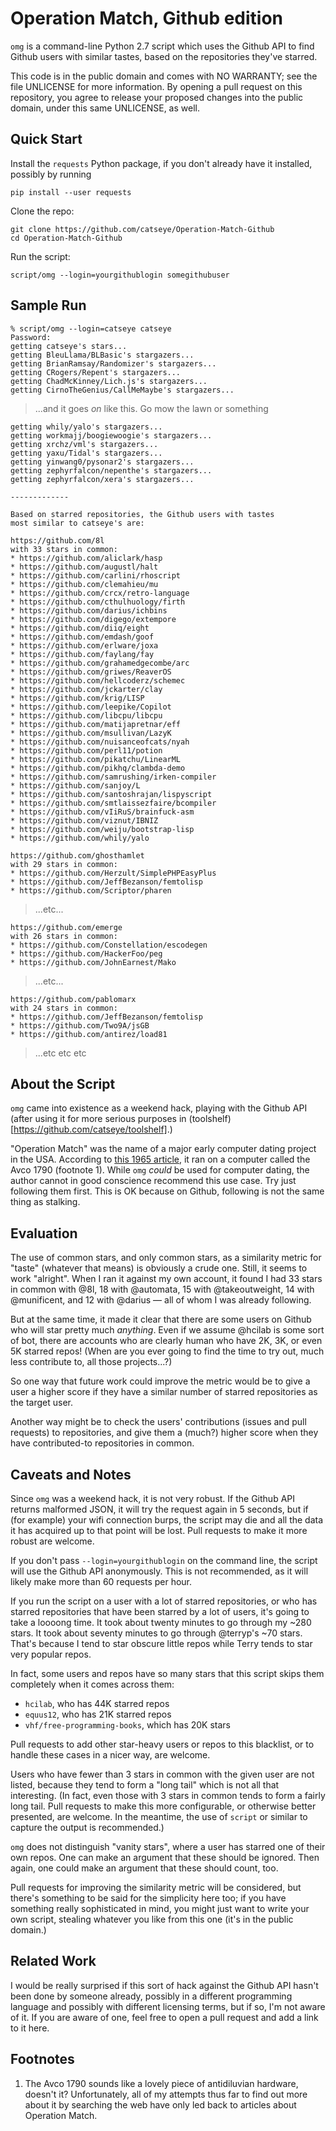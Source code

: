 Operation Match, Github edition
===============================

`omg` is a command-line Python 2.7 script which uses the Github API to find
Github users with similar tastes, based on the repositories they've starred.

This code is in the public domain and comes with NO WARRANTY; see the file
UNLICENSE for more information.  By opening a pull request on this repository,
you agree to release your proposed changes into the public domain, under this
same UNLICENSE, as well.

Quick Start
-----------

Install the `requests` Python package, if you don't already have it installed,
possibly by running

    pip install --user requests

Clone the repo:

    git clone https://github.com/catseye/Operation-Match-Github
    cd Operation-Match-Github

Run the script:

    script/omg --login=yourgithublogin somegithubuser

Sample Run
----------

    % script/omg --login=catseye catseye
    Password:
    getting catseye's stars...
    getting BleuLlama/BLBasic's stargazers...
    getting BrianRamsay/Randomizer's stargazers...
    getting CRogers/Repent's stargazers...
    getting ChadMcKinney/Lich.js's stargazers...
    getting CirnoTheGenius/CallMeMaybe's stargazers...

> ...and it goes *on* like this.  Go mow the lawn or something

    getting whily/yalo's stargazers...
    getting workmajj/boogiewoogie's stargazers...
    getting xrchz/vml's stargazers...
    getting yaxu/Tidal's stargazers...
    getting yinwang0/pysonar2's stargazers...
    getting zephyrfalcon/nepenthe's stargazers...
    getting zephyrfalcon/xera's stargazers...
    
    -------------
    
    Based on starred repositories, the Github users with tastes
    most similar to catseye's are:
    
    https://github.com/8l
    with 33 stars in common:
    * https://github.com/aliclark/hasp
    * https://github.com/augustl/halt
    * https://github.com/carlini/rhoscript
    * https://github.com/clemahieu/mu
    * https://github.com/crcx/retro-language
    * https://github.com/cthulhuology/firth
    * https://github.com/darius/ichbins
    * https://github.com/digego/extempore
    * https://github.com/diiq/eight
    * https://github.com/emdash/goof
    * https://github.com/erlware/joxa
    * https://github.com/faylang/fay
    * https://github.com/grahamedgecombe/arc
    * https://github.com/griwes/ReaverOS
    * https://github.com/hellcoderz/schemec
    * https://github.com/jckarter/clay
    * https://github.com/krig/LISP
    * https://github.com/leepike/Copilot
    * https://github.com/libcpu/libcpu
    * https://github.com/matijapretnar/eff
    * https://github.com/msullivan/LazyK
    * https://github.com/nuisanceofcats/nyah
    * https://github.com/perl11/potion
    * https://github.com/pikatchu/LinearML
    * https://github.com/pikhq/clambda-demo
    * https://github.com/samrushing/irken-compiler
    * https://github.com/sanjoy/L
    * https://github.com/santoshrajan/lispyscript
    * https://github.com/smtlaissezfaire/bcompiler
    * https://github.com/vIiRuS/brainfuck-asm
    * https://github.com/viznut/IBNIZ
    * https://github.com/weiju/bootstrap-lisp
    * https://github.com/whily/yalo
        
    https://github.com/ghosthamlet
    with 29 stars in common:
    * https://github.com/Herzult/SimplePHPEasyPlus
    * https://github.com/JeffBezanson/femtolisp
    * https://github.com/Scriptor/pharen

> ...etc...

    https://github.com/emerge
    with 26 stars in common:
    * https://github.com/Constellation/escodegen
    * https://github.com/HackerFoo/peg
    * https://github.com/JohnEarnest/Mako

> ...etc...

    https://github.com/pablomarx
    with 24 stars in common:
    * https://github.com/JeffBezanson/femtolisp
    * https://github.com/Two9A/jsGB
    * https://github.com/antirez/load81

> ...etc etc etc

About the Script
----------------

`omg` came into existence as a weekend hack, playing with the Github API
(after using it for more serious purposes in (toolshelf)[https://github.com/catseye/toolshelf].)

"Operation Match" was the name of a major early computer dating project in
the USA.  According to 
[this 1965 article](http://www.thecrimson.com/article/1965/11/3/operation-match-pif-you-stop-to/),
it ran on a computer called the Avco 1790 (footnote 1).  While `omg` *could*
be used for computer dating, the author cannot in good conscience recommend
this use case.  Try just following them first.  This is OK because on Github,
following is not the same thing as stalking.

Evaluation
----------

The use of common stars, and only common stars, as a similarity metric
for "taste" (whatever that means) is obviously a crude one.  Still, it
seems to work "alright".  When I ran it against my own account, it found I
had 33 stars in common with @8l, 18 with @automata, 15 with @takeoutweight,
14 with @munificent, and 12 with @darius — all of whom I was already following.

But at the same time, it made it clear that there are some users on Github
who will star pretty much *anything*.  Even if we assume @hcilab is some sort
of bot, there are accounts who are clearly human who have 2K, 3K, or even 5K
starred repos!  (When are you ever going to find the time to try out, much less
contribute to, all those projects...?)

So one way that future work could improve the metric would be to give a user
a higher score if they have a similar number of starred repositories as the
target user.

Another way might be to check the users' contributions (issues and pull
requests) to repositories, and give them a (much?) higher score when they
have contributed-to repositories in common.

Caveats and Notes
-----------------

Since `omg` was a weekend hack, it is not very robust.  If the Github API
returns malformed JSON, it will try the request again in 5 seconds, but if
(for example) your wifi connection burps, the script may die and all the data
it has acquired up to that point will be lost.  Pull requests to make it more
robust are welcome.

If you don't pass `--login=yourgithublogin` on the command line, the script
will use the Github API anonymously.  This is not recommended, as it will
likely make more than 60 requests per hour.

If you run the script on a user with a lot of starred repositories, or who
has starred repositories that have been starred by a lot of users, it's
going to take a loooong time.  It took about twenty minutes to go through my
~280 stars.  It took about seventy minutes to go through @terryp's ~70 stars.
That's because I tend to star obscure little repos while Terry tends to star
very popular repos.

In fact, some users and repos have so many stars that this script skips them
completely when it comes across them:
    
*   `hcilab`, who has 44K starred repos
*   `equus12`, who has 21K starred repos
*   `vhf/free-programming-books`, which has 20K stars

Pull requests to add other star-heavy users or repos to this blacklist, or
to handle these cases in a nicer way, are welcome.

Users who have fewer than 3 stars in common with the given user are not
listed, because they tend to form a "long tail" which is not all that
interesting.  (In fact, even those with 3 stars in common tends to form a
fairly long tail.  Pull requests to make this more configurable, or otherwise
better presented, are welcome.  In the meantime, the use of `script`
or similar to capture the output is recommended.)

`omg` does not distinguish "vanity stars", where a user has starred one of
their own repos.  One can make an argument that these should be ignored.
Then again, one could make an argument that these should count, too.

Pull requests for improving the similarity metric will be considered, but
there's something to be said for the simplicity here too; if you have something
really sophisticated in mind, you might just want to write your own
script, stealing whatever you like from this one (it's in the public domain.)

Related Work
------------

I would be really surprised if this sort of hack against the Github API
hasn't been done by someone already, possibly in a different programming
language and possibly with different licensing terms, but if so, I'm not
aware of it.  If you are aware of one, feel free to open a pull request
and add a link to it here.

Footnotes
---------

1.  The Avco 1790 sounds like a lovely piece of antidiluvian hardware,
    doesn't it?  Unfortunately, all of my attempts thus far to find out
    more about it by searching the web have only led back to articles about
    Operation Match.
